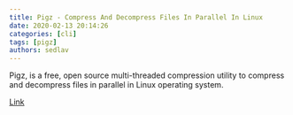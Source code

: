 ```yaml
---
title: Pigz - Compress And Decompress Files In Parallel In Linux
date: 2020-02-13 20:14:26
categories: [cli]
tags: [pigz]
authors: sedlav
---
```


Pigz, is a free, open source multi-threaded compression utility to compress and decompress files in parallel in Linux operating system.

[Link](https://www.ostechnix.com/pigz-compress-and-decompress-files-in-parallel-in-linux/)
